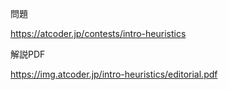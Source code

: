 問題

https://atcoder.jp/contests/intro-heuristics

解説PDF

https://img.atcoder.jp/intro-heuristics/editorial.pdf